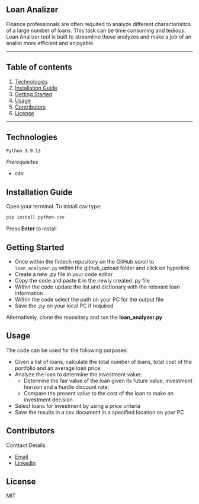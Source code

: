 ##  **Loan Analizer**


Finance professionals are often requited to analyze different characterisitcs of a large number of loans. This task can be time consuming and tedious.
Loan Analizer tool is built to streamline those analyzes and make a job of an analist more efficient and enjoyable.

---

## Table of contents

1. [Technologies](#technologies)
2. [Installation Guide](#installation-guide)
3. [Getting Started](#getting-started)
4. [Usage](#usage)
5. [Contributors](#contributors)
6. [License](#license)

---

## Technologies

`Python 3.9.13`

_Prerequisites_

- csv

## Installation Guide

Open your terminal.
To install csv type:

```python
pip install python-csv
```

Press **Enter** to install

## Getting Started

- Once within the fintech repository on the GitHub scroll to `loan_analyzer.py` within the github_upload folder and click on hyperlink <br />
- Create a new .py file in your code editor
- Copy the code and paste it in the newly created .py file <br />
- Within the code update the list and dictionary with the relevant loan information <br />
- Within the code select the path on your PC for the output file <br />
- Save the .py on your local PC if required

Alternatively, clone the repository and run the **loan_analyzer.py**

## Usage

The code can be used for the following purposes:

- Given a list of loans, calculate the total number of loans, total cost of the portfolio and an average loan price
- Analyze the loan to determine the investment value:
  - Determine the fair value of the loan given its future value, investment horizon and a hurdle discount rate;
  - Compare the present value to the cost of the loan to make an investment decision
- Select loans for investment by using a price criteria
- Save the results in a csv document in a specified location on your PC

## Contributors

Conttact Details:

- [Email](boris.dudkin@gmail.com)
- [LinkedIn](www.linkedin.com/in/Boris-Dudkin)

## License

MIT
